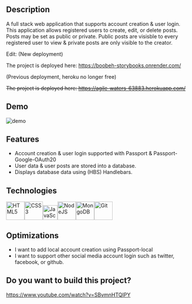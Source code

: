 ## Description
A full stack web application that supports account creation & user login. This application allows registered users to create, edit, or delete posts. Posts may be set as public or private. Public posts are visisble to every registered user to view & private posts are only visible to the creator.

Edit: (New deployment)

The project is deployed here: https://boobeh-storybooks.onrender.com/

(Previous deployment, heroku no longer free)

~~The project is deployed here: https://agile-waters-63883.herokuapp.com/~~

## Demo
![demo](storybooksdemo.gif)

## Features
* Account creation & user login supported with Passport & Passport-Google-OAuth20
* User data & user posts are stored into a database.
* Displays database data using (HBS) Handlebars.

## Technologies
<img src="https://profilinator.rishav.dev/skills-assets/html5-original-wordmark.svg" alt="HTML5" height="50" /><img src="https://profilinator.rishav.dev/skills-assets/css3-original-wordmark.svg" alt="CSS3" height="50" /><img src="https://profilinator.rishav.dev/skills-assets/javascript-original.svg" alt="JavaScript" height="40" /><img src="https://profilinator.rishav.dev/skills-assets/nodejs-original-wordmark.svg" alt="NodeJS" height="50" /><img src="https://profilinator.rishav.dev/skills-assets/mongodb-original-wordmark.svg" alt="MongoDB" height="50" /><img src="https://profilinator.rishav.dev/skills-assets/git-scm-icon.svg" alt="Git" height="50" />

## Optimizations
* I want to add local account creation using Passport-local
* I want to support other social media account login such as twitter, facebook, or github.

## Do you want to build this project?
https://www.youtube.com/watch?v=SBvmnHTQIPY